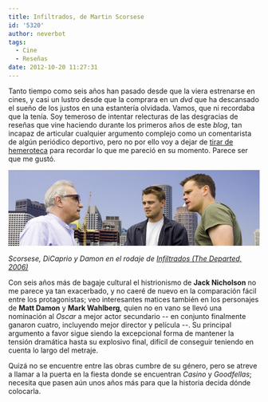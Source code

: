```yaml
---
title: Infiltrados, de Martin Scorsese
id: '5320'
author: neverbot
tags:
  - Cine
  - Reseñas
date: 2012-10-20 11:27:31
---
```


Tanto tiempo como seis años han pasado desde que la viera estrenarse en cines, y casi un lustro desde que la comprara en un _dvd_ que ha descansado el sueño de los justos en una estantería olvidada. Vamos, que ni recordaba que la tenía. Soy temeroso de intentar relecturas de las desgracias de reseñas que vine haciendo durante los primeros años de este _blog_, tan incapaz de articular cualquier argumento complejo como un comentarista de algún periódico deportivo, pero no por ello voy a dejar de [tirar de hemeroteca](https://www.neverbot.com/cine/esas-maravillosas-peliculas-que-no-sabes-como-van-a-terminar/) para recordar lo que me pareció en su momento. Parece ser que me gustó.

[![](./infiltrados-de-martin-scorsese/the_departed.png "Scorsese, DiCaprio y Damon")](./infiltrados-de-martin-scorsese/the_departed.png)

_Scorsese, DiCaprio y Damon en el rodaje de [Infiltrados (The Departed, 2006)](http://www.imdb.com/title/tt0407887/)_

Con seis años más de bagaje cultural el histrionismo de **Jack Nicholson** no me parece ya tan exacerbado, y no caeré de nuevo en la comparación fácil entre los protagonistas; veo interesantes matices también en los personajes de **Matt Damon** y **Mark Wahlberg**, quien no en vano se llevó una nominación al _Oscar_ a mejor actor secundario -- en conjunto finalmente ganaron cuatro, incluyendo mejor director y película --. Su principal argumento a favor sigue siendo la excepcional forma de mantener la tensión dramática hasta su explosivo final, difícil de conseguir teniendo en cuenta lo largo del metraje.

Quizá no se encuentre entre las obras cumbre de su género, pero se atreve a llamar a la puerta en la fiesta donde se encuentran _Casino_ y _Goodfellas_; necesita que pasen aún unos años más para que la historia decida dónde colocarla.